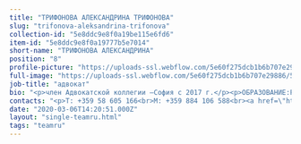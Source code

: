 ```yaml
---
title: "ТРИФОНОВА АЛЕКСАНДРИНА ТРИФОНОВА"
slug: "trifonova-aleksandrina-trifonova"
collection-id: "5e8ddc9e8f0a19be115e6fd6"
item-id: "5e8ddc9e8f0a19777b5e7014"
short-name: "ТРИФОНОВА АЛЕКСАНДРИНА"
position: "8"
profile-picture: "https://uploads-ssl.webflow.com/5e60f275dcb1b6b707e29886/5e60f2e446e6b819abd0b4db_5e52e2a63373094b59f6b3e2_5ca3916250cb2e3f3121ef13_Trifonova_Small.jpeg"
full-image: "https://uploads-ssl.webflow.com/5e60f275dcb1b6b707e29886/5e60f2e446e6b8371cd0b4dc_5e52e2a63373093719f6b3e3_5ca3915b7553535285f8a461_Trifonova.jpeg"
job-title: "адвокат"
bio: "<p>член Адвокатской коллегии –София с 2017 г.</p><p>ОБРАЗОВАНИЕ:Русенский Университет «Ангел Кынчев»дипломировалась: в 2014 г.приобрела правоспособность: в 2014 г.</p><p>ОБЛАСТИ ПРАКТИКИ:Коммерческое и фирменное право, облигационное право, банки и финансы, недвижимость истроительство, коммерческие сделки.</p>"
contacts: "<p>T: +359 58 605 166<br>M: +359 884 106 588<br><a href=\"http://trifonoca@kantora.bg\">TRIFONOVA@KANTORA.BG</a><br>SKYPE:&nbsp;ADVOKAT_ALEKSANDRINA_TRIFONOVA</p>"
date: "2020-03-06T14:20:51.000Z"
layout: "single-teamru.html"
tags: "teamru"
---
```



